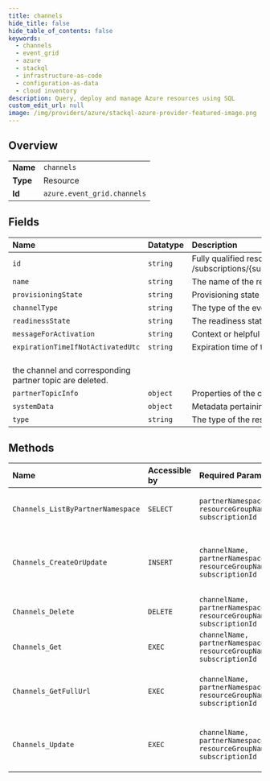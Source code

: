 ```yaml
---
title: channels
hide_title: false
hide_table_of_contents: false
keywords:
  - channels
  - event_grid
  - azure    
  - stackql
  - infrastructure-as-code
  - configuration-as-data
  - cloud inventory
description: Query, deploy and manage Azure resources using SQL
custom_edit_url: null
image: /img/providers/azure/stackql-azure-provider-featured-image.png
---
```

  
    

## Overview
<table><tbody>
<tr><td><b>Name</b></td><td><code>channels</code></td></tr>
<tr><td><b>Type</b></td><td>Resource</td></tr>
<tr><td><b>Id</b></td><td><code>azure.event_grid.channels</code></td></tr>
</tbody></table>

## Fields
| Name | Datatype | Description |
|:-----|:---------|:------------|
| `id` | `string` | Fully qualified resource ID for the resource. Ex - /subscriptions/{subscriptionId}/resourceGroups/{resourceGroupName}/providers/{resourceProviderNamespace}/{resourceType}/{resourceName} |
| `name` | `string` | The name of the resource |
| `provisioningState` | `string` | Provisioning state of the channel. |
| `channelType` | `string` | The type of the event channel which represents the direction flow of events. |
| `readinessState` | `string` | The readiness state of the corresponding partner topic. |
| `messageForActivation` | `string` | Context or helpful message that can be used during the approval process by the subscriber. |
| `expirationTimeIfNotActivatedUtc` | `string` | Expiration time of the channel. If this timer expires while the corresponding partner topic is never activated,<br />the channel and corresponding partner topic are deleted. |
| `partnerTopicInfo` | `object` | Properties of the corresponding partner topic of a Channel. |
| `systemData` | `object` | Metadata pertaining to creation and last modification of the resource. |
| `type` | `string` | The type of the resource. E.g. "Microsoft.Compute/virtualMachines" or "Microsoft.Storage/storageAccounts" |
## Methods
| Name | Accessible by | Required Params | Description |
|:-----|:--------------|:----------------|:------------|
| `Channels_ListByPartnerNamespace` | `SELECT` | `partnerNamespaceName, resourceGroupName, subscriptionId` | List all the channels in a partner namespace. |
| `Channels_CreateOrUpdate` | `INSERT` | `channelName, partnerNamespaceName, resourceGroupName, subscriptionId` | Synchronously creates or updates a new channel with the specified parameters. |
| `Channels_Delete` | `DELETE` | `channelName, partnerNamespaceName, resourceGroupName, subscriptionId` | Delete an existing channel. |
| `Channels_Get` | `EXEC` | `channelName, partnerNamespaceName, resourceGroupName, subscriptionId` | Get properties of a channel. |
| `Channels_GetFullUrl` | `EXEC` | `channelName, partnerNamespaceName, resourceGroupName, subscriptionId` | Get the full endpoint URL of a partner destination channel. |
| `Channels_Update` | `EXEC` | `channelName, partnerNamespaceName, resourceGroupName, subscriptionId` | Synchronously updates a channel with the specified parameters. |
